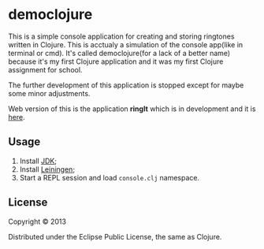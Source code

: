 # democlojure

This is a simple console application for creating and storing ringtones 
written in Clojure. This is acctualy a simulation of the console app(like in terminal or cmd). 
It's called democlojure(for a lack of a better name)
because it's my first Clojure application and it was my first Clojure assignment for school.

The further development of this application is stopped except for maybe
some minor adjustments.

Web version of this is the application <strong>ringIt</strong> which is 
in development and it is <a href="https://github.com/28/ringit">here</a>.

## Usage

1. Install <a href="http://www.oracle.com/technetwork/java/javase/downloads/index.html">JDK</a>;
2. Install <a href="http://leiningen.org/">Leiningen</a>;
3. Start a REPL session and load <code>console.clj</code> namespace.

## License

Copyright © 2013

Distributed under the Eclipse Public License, the same as Clojure.
